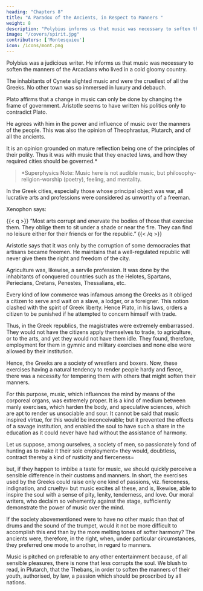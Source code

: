 ```yaml
---
heading: "Chapters 8"
title: "A Paradox of the Ancients, in Respect to Manners "
weight: 8
description: "Polybius informs us that music was necessary to soften the manners of the Arcadians who lived in a cold gloomy country"
image: "/covers/spirit.jpg"
contributors: ['Montesquieu']
icon: /icons/mont.png
---
```





Polybius was a judicious writer. He informs us that music was necessary to soften the manners of the Arcadians who lived in a cold gloomy country.

The inhabitants of Cynete slighted music and were the cruellest of all the Greeks. No other town was so immersed in luxury and debauch. 

Plato affirms that a change in music can only be done by changing the frame of government.  Aristotle seems to have written his politics only to contradict Plato. 

He agrees with him in the power and influence of music over the manners of the people.  This was also the opinion of Theophrastus, Plutarch, and of all the ancients. 

It is an opinion grounded on mature reflection being one of the principles of their polity. Thus it was with music that they enacted laws, and how they required cities should be governed.*

> *Superphysics Note: Music here is not audible music, but philosophy-religion-worship (poetry), feeling, and mentality.

In the Greek cities, especially those whose principal object was war, all lucrative arts and professions were considered as unworthy of a freeman. 

Xenophon says:

{{< q >}}
“Most arts corrupt and enervate the bodies of those that exercise them. They oblige them to sit under a shade or near the fire. They can find no leisure either for their friends or for the republic.” 
{{< /q >}}

Aristotle says that it was only by the corruption of some democracies that artisans became freemen. He maintains that a well-regulated republic will never give them the right and freedom of the city.

Agriculture was, likewise, a servile profession. It was done by the inhabitants of conquered countries such as the Helotes, Spartans, Periecians, Cretans, Penestes, Thessalians, etc.

Every kind of low commerce was infamous among the Greeks as it obliged a citizen to serve and wait on a slave, a lodger, or a foreigner. This notion clashed with the spirit of Greek liberty. Hence Plato, in his laws, orders a citizen to be punished if he attempted to concern himself with trade.

Thus, in the Greek republics, the magistrates were extremely embarrassed. They would not have the citizens apply themselves to trade, to agriculture, or to the arts, and yet they would not have them idle. They found, therefore, employment for them in gymnic and military exercises and none else were allowed by their institution.

Hence, the Greeks are a society of wrestlers and boxers. Now, these exercises having a natural tendency to render people hardy and fierce, there was a necessity for tempering them with others that might soften their manners. 

For this purpose, music, which influences the mind by means of the corporeal organs, was extremely proper. It is a kind of medium between manly exercises, which harden the body, and speculative sciences, which are apt to render us unsociable and sour. It cannot be said that music inspired virtue, for this would be inconceivable; but it prevented the effects of a savage institution, and enabled the soul to have such a share in the education as it could never have had without the assistance of harmony.

Let us suppose, among ourselves, a society of men, so passionately fond of hunting as to make it their sole employment=  they would, doubtless, contract thereby a kind of rusticity and fierceness=  

but, if they happen to imbibe a taste for music, we should quickly perceive a sensible difference in their customs and manners. In short, the exercises used by the Greeks could raise only one kind of passions, viz. fierceness, indignation, and cruelty=  but music excites all these, and is, likewise, able to inspire the soul with a sense of pity, lenity, tenderness, and love. Our moral writers, who declaim so vehemently against the stage, sufficiently demonstrate the power of music over the mind.

If the society abovementioned were to have no other music than that of drums and the sound of the trumpet, would it not be more difficult to accomplish this end than by the more melting tones of softer harmony? The ancients were, therefore, in the right, when, under particular circumstances, they preferred one mode to another, in regard to manners.

Music is pitched on preferable to any other entertainment because, of all sensible pleasures, there is none that less corrupts the soul. We blush to read, in Plutarch, that the Thebans, in order to soften the manners of their youth, authorised, by law, a passion which should be proscribed by all nations.
